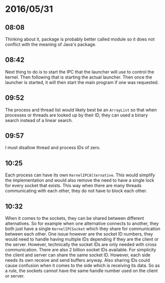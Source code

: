 # 2016/05/31

## 08:08

Thinking about it, package is probably better called module so it does not
conflict with the meaning of Java's package.

## 08:42

Next thing to do is to start the IPC that the launcher will use to control
the kernel. Then following that is starting the actual launcher. Then once
the launcher is started, it will then start the main program if one was
requested.

## 09:52

The process and thread list would likely best be an `ArrayList` so that
when processes or threads are looked up by their ID, they can used a binary
search instead of a linear search.

## 09:57

I must disallow thread and process IDs of zero.

## 10:25

Each process can have its own `KernelIPCAlternative`. This would simplify
the implementation and would also remove the need to have a single lock for
every socket that exists. This way when there are many threads communicating
with each other, they do not have to block each other.

## 10:32

When it comes to the sockets, they can be shared between different
alternatives. So for example when one alternative connects to another, they
both just have a single `KernelIPCSocket` which they share for communication
between each other. One issue however are the socket ID numbers, they would
need to handle having multiple IDs depending if they are the client or the
server. However, technically the socket IDs are only needed with cross
communication. There are also 2 billion socket IDs available. For simplicity
the client and server can share the same socket ID. However, each side needs
its own receive and send buffers anyway. Also sharing IDs could cause
confusion when it comes to the side which is receiving its data. So as a rule,
the sockets cannot have the same handle number used on the client or server.

